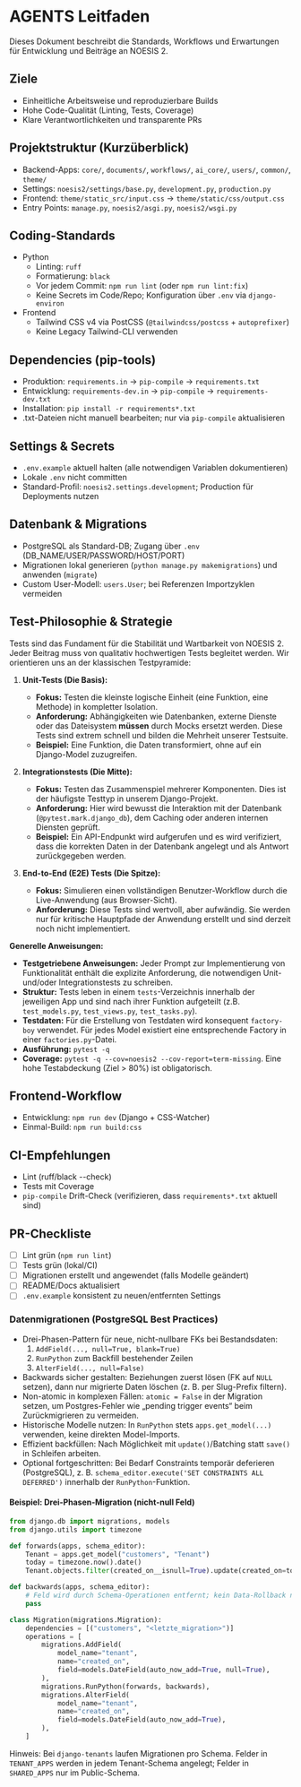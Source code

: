 # AGENTS Leitfaden

Dieses Dokument beschreibt die Standards, Workflows und Erwartungen für Entwicklung und Beiträge an NOESIS 2.

## Ziele
- Einheitliche Arbeitsweise und reproduzierbare Builds
- Hohe Code-Qualität (Linting, Tests, Coverage)
- Klare Verantwortlichkeiten und transparente PRs

## Projektstruktur (Kurzüberblick)
- Backend-Apps: `core/`, `documents/`, `workflows/`, `ai_core/`, `users/`, `common/`, `theme/`
- Settings: `noesis2/settings/base.py`, `development.py`, `production.py`
- Frontend: `theme/static_src/input.css` → `theme/static/css/output.css`
- Entry Points: `manage.py`, `noesis2/asgi.py`, `noesis2/wsgi.py`

## Coding-Standards
- Python
  - Linting: `ruff`
  - Formatierung: `black`
  - Vor jedem Commit: `npm run lint` (oder `npm run lint:fix`)
  - Keine Secrets im Code/Repo; Konfiguration über `.env` via `django-environ`
- Frontend
  - Tailwind CSS v4 via PostCSS (`@tailwindcss/postcss` + `autoprefixer`)
  - Keine Legacy Tailwind-CLI verwenden

## Dependencies (pip-tools)
- Produktion: `requirements.in` → `pip-compile` → `requirements.txt`
- Entwicklung: `requirements-dev.in` → `pip-compile` → `requirements-dev.txt`
- Installation: `pip install -r requirements*.txt`
- .txt-Dateien nicht manuell bearbeiten; nur via `pip-compile` aktualisieren

## Settings & Secrets
- `.env.example` aktuell halten (alle notwendigen Variablen dokumentieren)
- Lokale `.env` nicht committen
- Standard-Profil: `noesis2.settings.development`; Production für Deployments nutzen

## Datenbank & Migrations
- PostgreSQL als Standard-DB; Zugang über `.env` (DB_NAME/USER/PASSWORD/HOST/PORT)
- Migrationen lokal generieren (`python manage.py makemigrations`) und anwenden (`migrate`)
- Custom User-Modell: `users.User`; bei Referenzen Importzyklen vermeiden

## Test-Philosophie & Strategie

Tests sind das Fundament für die Stabilität und Wartbarkeit von NOESIS 2. Jeder Beitrag muss von qualitativ hochwertigen Tests begleitet werden. Wir orientieren uns an der klassischen Testpyramide:

1.  **Unit-Tests (Die Basis):**
    * **Fokus:** Testen die kleinste logische Einheit (eine Funktion, eine Methode) in kompletter Isolation.
    * **Anforderung:** Abhängigkeiten wie Datenbanken, externe Dienste oder das Dateisystem **müssen** durch Mocks ersetzt werden. Diese Tests sind extrem schnell und bilden die Mehrheit unserer Testsuite.
    * **Beispiel:** Eine Funktion, die Daten transformiert, ohne auf ein Django-Model zuzugreifen.

2.  **Integrationstests (Die Mitte):**
    * **Fokus:** Testen das Zusammenspiel mehrerer Komponenten. Dies ist der häufigste Testtyp in unserem Django-Projekt.
    * **Anforderung:** Hier wird bewusst die Interaktion mit der Datenbank (`@pytest.mark.django_db`), dem Caching oder anderen internen Diensten geprüft.
    * **Beispiel:** Ein API-Endpunkt wird aufgerufen und es wird verifiziert, dass die korrekten Daten in der Datenbank angelegt und als Antwort zurückgegeben werden.

3.  **End-to-End (E2E) Tests (Die Spitze):**
    * **Fokus:** Simulieren einen vollständigen Benutzer-Workflow durch die Live-Anwendung (aus Browser-Sicht).
    * **Anforderung:** Diese Tests sind wertvoll, aber aufwändig. Sie werden nur für kritische Hauptpfade der Anwendung erstellt und sind derzeit noch nicht implementiert.

**Generelle Anweisungen:**
* **Testgetriebene Anweisungen:** Jeder Prompt zur Implementierung von Funktionalität enthält die explizite Anforderung, die notwendigen Unit- und/oder Integrationstests zu schreiben.
* **Struktur:** Tests leben in einem `tests`-Verzeichnis innerhalb der jeweiligen App und sind nach ihrer Funktion aufgeteilt (z.B. `test_models.py`, `test_views.py`, `test_tasks.py`).
* **Testdaten:** Für die Erstellung von Testdaten wird konsequent `factory-boy` verwendet. Für jedes Model existiert eine entsprechende Factory in einer `factories.py`-Datei.
* **Ausführung:** `pytest -q`
* **Coverage:** `pytest -q --cov=noesis2 --cov-report=term-missing`. Eine hohe Testabdeckung (Ziel > 80%) ist obligatorisch.


## Frontend-Workflow
- Entwicklung: `npm run dev` (Django + CSS-Watcher)
- Einmal-Build: `npm run build:css`

## CI-Empfehlungen
- Lint (ruff/black --check)
- Tests mit Coverage
- `pip-compile` Drift-Check (verifizieren, dass `requirements*.txt` aktuell sind)

## PR-Checkliste
- [ ] Lint grün (`npm run lint`)
- [ ] Tests grün (lokal/CI)
- [ ] Migrationen erstellt und angewendet (falls Modelle geändert)
- [ ] README/Docs aktualisiert
- [ ] `.env.example` konsistent zu neuen/entfernten Settings

### Datenmigrationen (PostgreSQL Best Practices)
- Drei-Phasen-Pattern für neue, nicht-nullbare FKs bei Bestandsdaten:
  1) `AddField(..., null=True, blank=True)`
  2) `RunPython` zum Backfill bestehender Zeilen
  3) `AlterField(..., null=False)`
- Backwards sicher gestalten: Beziehungen zuerst lösen (FK auf `NULL` setzen), dann nur migrierte Daten löschen (z. B. per Slug-Prefix filtern).
- Non-atomic in komplexen Fällen: `atomic = False` in der Migration setzen, um Postgres-Fehler wie „pending trigger events“ beim Zurückmigrieren zu vermeiden.
- Historische Modelle nutzen: In `RunPython` stets `apps.get_model(...)` verwenden, keine direkten Model-Imports.
- Effizient backfüllen: Nach Möglichkeit mit `update()`/Batching statt `save()` in Schleifen arbeiten.
- Optional fortgeschritten: Bei Bedarf Constraints temporär deferieren (PostgreSQL), z. B. `schema_editor.execute('SET CONSTRAINTS ALL DEFERRED')` innerhalb der `RunPython`-Funktion.

#### Beispiel: Drei‑Phasen‑Migration (nicht‑null Feld)

```python
from django.db import migrations, models
from django.utils import timezone

def forwards(apps, schema_editor):
    Tenant = apps.get_model("customers", "Tenant")
    today = timezone.now().date()
    Tenant.objects.filter(created_on__isnull=True).update(created_on=today)

def backwards(apps, schema_editor):
    # Feld wird durch Schema-Operationen entfernt; kein Data-Rollback nötig.
    pass

class Migration(migrations.Migration):
    dependencies = [("customers", "<letzte_migration>")]
    operations = [
        migrations.AddField(
            model_name="tenant",
            name="created_on",
            field=models.DateField(auto_now_add=True, null=True),
        ),
        migrations.RunPython(forwards, backwards),
        migrations.AlterField(
            model_name="tenant",
            name="created_on",
            field=models.DateField(auto_now_add=True),
        ),
    ]
```

Hinweis: Bei `django-tenants` laufen Migrationen pro Schema. Felder in `TENANT_APPS` werden in jedem Tenant-Schema angelegt; Felder in `SHARED_APPS` nur im Public-Schema.

